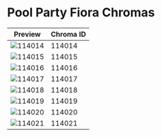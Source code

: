 # Pool Party Fiora Chromas

| Preview | Chroma ID |
|---------|-----------|
| ![114014](https://raw.communitydragon.org/latest/plugins/rcp-be-lol-game-data/global/default/v1/champion-chroma-images/114/114014.png) | 114014 |
| ![114015](https://raw.communitydragon.org/latest/plugins/rcp-be-lol-game-data/global/default/v1/champion-chroma-images/114/114015.png) | 114015 |
| ![114016](https://raw.communitydragon.org/latest/plugins/rcp-be-lol-game-data/global/default/v1/champion-chroma-images/114/114016.png) | 114016 |
| ![114017](https://raw.communitydragon.org/latest/plugins/rcp-be-lol-game-data/global/default/v1/champion-chroma-images/114/114017.png) | 114017 |
| ![114018](https://raw.communitydragon.org/latest/plugins/rcp-be-lol-game-data/global/default/v1/champion-chroma-images/114/114018.png) | 114018 |
| ![114019](https://raw.communitydragon.org/latest/plugins/rcp-be-lol-game-data/global/default/v1/champion-chroma-images/114/114019.png) | 114019 |
| ![114020](https://raw.communitydragon.org/latest/plugins/rcp-be-lol-game-data/global/default/v1/champion-chroma-images/114/114020.png) | 114020 |
| ![114021](https://raw.communitydragon.org/latest/plugins/rcp-be-lol-game-data/global/default/v1/champion-chroma-images/114/114021.png) | 114021 |